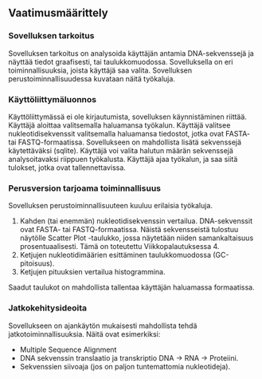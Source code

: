 ## Vaatimusmäärittely

### Sovelluksen tarkoitus  
Sovelluksen tarkoitus on analysoida käyttäjän antamia DNA-sekvenssejä ja näyttää tiedot graafisesti, tai taulukkomuodossa. Sovelluksella on eri toiminnallisuuksia, joista käyttäjä saa valita.
Sovelluksen perustoiminnallisuudessa kuvataan näitä työkaluja.
  
### Käyttöliittymäluonnos
Käyttöliittymässä ei ole kirjautumista, sovelluksen käynnistäminen riittää.
Käyttäjä aloittaa valitsemalla haluamansa työkalun.
Käyttäjä valitsee nukleotidisekvenssit valitsemalla haluamansa tiedostot, jotka ovat FASTA- tai FASTQ-formaatissa.
Sovellukseen on mahdollista lisätä sekvenssejä käytettäväksi (sqlite).
Käyttäjä voi valita halutun määrän sekvenssejä analysoitavaksi riippuen työkalusta.
Käyttäjä ajaa työkalun, ja saa siitä tulokset, jotka ovat tallennettavissa.

### Perusversion tarjoama toiminnallisuus
Sovelluksen perustoiminnallisuuteen kuuluu erilaisia työkaluja.

1. Kahden (tai enemmän) nukleotidisekvenssin vertailua. DNA-sekvenssit ovat FASTA- tai FASTQ-formaatissa. Näistä sekvensseistä tulostuu näytölle Scatter Plot -taulukko, 
jossa näytetään niiden samankaltaisuus prosentuaalisesti. Tämä on toteutettu Viikkopalautuksessa 4.
2. Ketjujen nukleotidimäärien esittäminen taulukkomuodossa (GC-pitoisuus).
3. Ketjujen pituuksien vertailua histogrammina.

Saadut taulukot on mahdollista tallentaa käyttäjän haluamassa formaatissa.

### Jatkokehitysideoita
Sovellukseen on ajankäytön mukaisesti mahdollista tehdä jatkotoiminnallisuuksia.
Näitä ovat esimerkiksi:
- Multiple Sequence Alignment
- DNA sekvenssin translaatio ja transkriptio DNA -> RNA -> Proteiini.
- Sekvenssien siivoaja (jos on paljon tuntemattomia nukleotideja).

